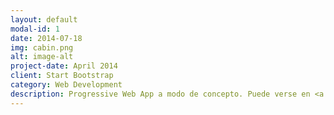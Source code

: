 ```yaml
---
layout: default
modal-id: 1
date: 2014-07-18
img: cabin.png
alt: image-alt
project-date: April 2014
client: Start Bootstrap
category: Web Development
description: Progressive Web App a modo de concepto. Puede verse en <a href="https://nomina-2018.firebaseapp.com/">PWA</a>.
---
```

